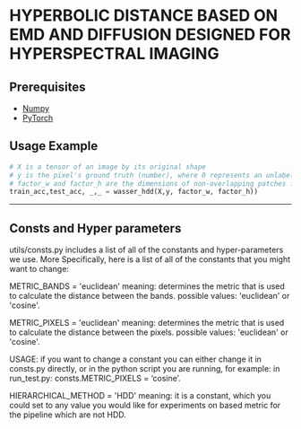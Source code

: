 # HYPERBOLIC DISTANCE BASED ON EMD AND DIFFUSION DESIGNED FOR HYPERSPECTRAL IMAGING

## Prerequisites

* [Numpy](https://numpy.org/install/)
* [PyTorch](https://pytorch.org/)

## Usage Example 

```python
# X is a tensor of an image by its original shape
# y is the pixel's ground truth (number), where 0 represents an unlabeled pixel
# factor_w and factor_h are the dimensions of non-overlapping patches for the method
train_acc,test_acc, _,_ = wasser_hdd(X,y, factor_w, factor_h))
```
----------------------------------------------------------------------------

## Consts and Hyper parameters
utils/consts.py includes a list of all of the constants and hyper-parameters we use. More Specifically, here is a list of all of the constants that you might want to change:

METRIC_BANDS = 'euclidean' meaning: determines the metric that is used to calculate the distance between the bands. possible values: 'euclidean' or 'cosine'.

METRIC_PIXELS = 'euclidean' meaning: determines the metric that is used to calculate the distance between the pixels. possible values: 'euclidean' or 'cosine'.

USAGE: if you want to change a constant you can either change it in consts.py directly, or in the python script you are running, for example: in run_test.py: consts.METRIC_PIXELS = ‘cosine’.

HIERARCHICAL_METHOD = 'HDD' meaning: it is a constant, which you could set to any value you would like for experiments on based metric for the pipeline which are not HDD.
